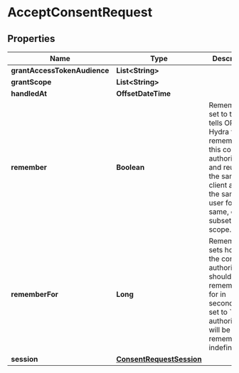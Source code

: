 

# AcceptConsentRequest

## Properties

Name | Type | Description | Notes
------------ | ------------- | ------------- | -------------
**grantAccessTokenAudience** | **List&lt;String&gt;** |  |  [optional]
**grantScope** | **List&lt;String&gt;** |  |  [optional]
**handledAt** | **OffsetDateTime** |  |  [optional]
**remember** | **Boolean** | Remember, if set to true, tells ORY Hydra to remember this consent authorization and reuse it if the same client asks the same user for the same, or a subset of, scope. |  [optional]
**rememberFor** | **Long** | RememberFor sets how long the consent authorization should be remembered for in seconds. If set to &#x60;0&#x60;, the authorization will be remembered indefinitely. |  [optional]
**session** | [**ConsentRequestSession**](ConsentRequestSession.md) |  |  [optional]



